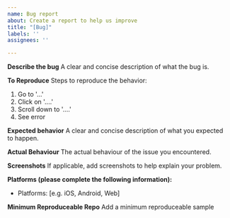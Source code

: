 ```yaml
---
name: Bug report
about: Create a report to help us improve
title: "[Bug]"
labels: ''
assignees: ''

---
```


**Describe the bug**
A clear and concise description of what the bug is.

**To Reproduce**
Steps to reproduce the behavior:
1. Go to '...'
2. Click on '....'
3. Scroll down to '....'
4. See error

**Expected behavior**
A clear and concise description of what you expected to happen.

**Actual Behaviour**
The actual behaviour of the issue you encountered.

**Screenshots**
If applicable, add screenshots to help explain your problem.

**Platforms (please complete the following information):**
 - Platforms: [e.g. iOS, Android, Web]

**Minimum Reproduceable Repo**
Add a minimum reproduceable sample
